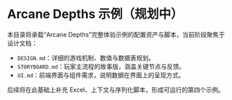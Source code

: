 # Arcane Depths 示例（规划中）

本目录将承载“Arcane Depths”完整体验示例的配置资产与脚本，当前阶段聚焦于设计文档：

- `DESIGN.md`：详细的游戏机制、数值与数据表规划。
- `STORYBOARD.md`：玩家主流程的故事版，涵盖关键节点与反馈。
- `UI.md`：前端界面与组件需求，说明数据在界面上的呈现方式。

后续将在此基础上补充 Excel、上下文与序列化脚本，形成可运行的第四个示例。
